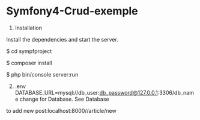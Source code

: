 # Symfony4-Crud-exemple
1) Installation

Install the dependencies and start the server.

  $ cd sympfproject
	
  $ composer install
	
  $ php bin/console server:run

2) .env
DATABASE_URL=mysql://db_user:db_password@127.0.0.1:3306/db_name change for Database. See Database


to add new post:localhost:8000//article/new
